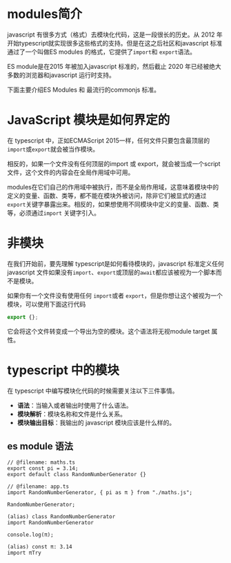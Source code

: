 # modules简介

javascript 有很多方式（格式）去模块化代码，这是一段很长的历史。从 2012 年开始typescript就实现很多这些格式的支持。但是在这之后社区和javascript 标准通过了一个叫做ES modules 的格式，它提供了`import`和 `export`语法。

ES module是在2015 年被加入javascript 标准的，然后截止 2020 年已经被绝大多数的浏览器和javascript 运行时支持。

下面主要介绍ES Modules 和 最流行的commonjs 标准。

# JavaScript 模块是如何界定的

在 typescript 中，正如ECMAScript 2015一样，任何文件只要包含最顶层的`import`或`export`就会被当作模块。

相反的，如果一个文件没有任何顶层的import 或 export，就会被当成一个script 文件，这个文件的内容会在全局作用域中可用。

modules在它们自己的作用域中被执行，而不是全局作用域，这意味着模块中的定义的变量、函数、类等，都不能在模块外被访问，除非它们被显式的通过`export`关键字暴露出来。相反的，如果想使用不同模块中定义的变量、函数、类等，必须通过`import` 关键字引入。

# 非模块

在我们开始前，要先理解 typescript是如何看待模块的，javascript 标准定义任何javascript 文件如果没有`import`、`export`或顶层的`await`都应该被视为一个脚本而不是模块。

如果你有一个文件没有使用任何 `import`或者 `export`，但是你想让这个被视为一个模块，可以使用下面这行代码

```typescript
export {};
```

它会将这个文件转变成一个导出为空的模块。这个语法将无视module target 属性。

# typescript 中的模块

在 typescript 中编写模块化代码的时候需要关注以下三件事情。

- **语法**：当输入或者输出时使用了什么语法。
- **模块解析**：模块名称和文件是什么关系。
- **模块输出目标**：我输出的 javascript 模块应该是什么样的。

## es module 语法

```xXXXXtypescript
// @filename: maths.ts
export const pi = 3.14;
export default class RandomNumberGenerator {}
 
// @filename: app.ts
import RandomNumberGenerator, { pi as π } from "./maths.js";
 
RandomNumberGenerator;
         
(alias) class RandomNumberGenerator
import RandomNumberGenerator
 
console.log(π);
           
(alias) const π: 3.14
import πTry
```

